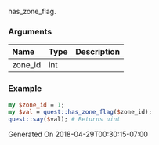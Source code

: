 has_zone_flag.
### Arguments
**Name**|**Type**|**Description**
:---|:---|:---
zone_id|int|

### Example

```perl
my $zone_id = 1;
my $val = quest::has_zone_flag($zone_id);
quest::say($val); # Returns uint
```


Generated On 2018-04-29T00:30:15-07:00
